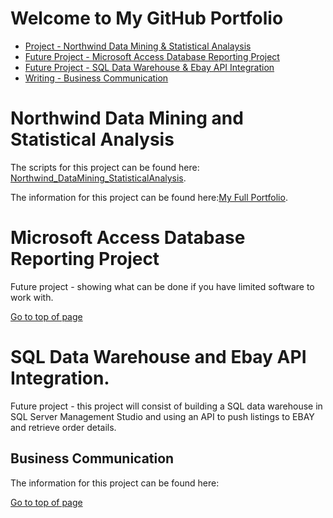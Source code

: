 # Welcome to My GitHub Portfolio

- [Project - Northwind Data Mining & Statistical Analaysis](#northwind-data-mining-and-statistical-analysis)
- [Future Project - Microsoft Access Database Reporting Project](#microsoft-access-database-reporting-project)
- [Future Project - SQL Data Warehouse & Ebay API Integration](#sql-data-warehouse-and-ebay-api-integration)
- [Writing - Business Communication](#business-communication)

 
# Northwind Data Mining and Statistical Analysis
 
 The scripts for this project can be found here: [Northwind_DataMining_StatisticalAnalysis](https://github.com/AKEMMONS2/Northwind_DataMining_StatisticalAnalysis.git).
 
 The information for this project can be found here:[My Full Portfolio](https://aemmons.info/).


# Microsoft Access Database Reporting Project

Future project - showing what can be done if you have limited software to work with. 

[Go to top of page](#welcome-to-my-github-portfolio)

# SQL Data Warehouse and Ebay API Integration.

Future project - this project will consist of building a SQL data warehouse in SQL Server Management Studio and using an API to push listings to EBAY and retrieve order details. 


## Business Communication

The information for this project can be found here: 

[Go to top of page](#welcome-to-my-github-portfolio)
